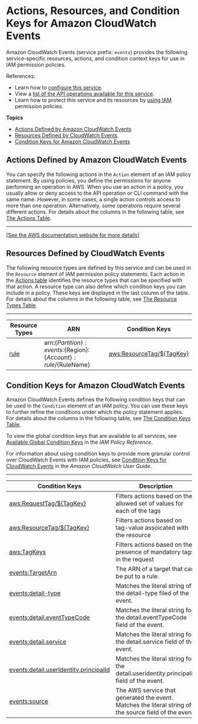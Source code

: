 # Actions, Resources, and Condition Keys for Amazon CloudWatch Events<a name="list_amazoncloudwatchevents"></a>

Amazon CloudWatch Events \(service prefix: `events`\) provides the following service\-specific resources, actions, and condition context keys for use in IAM permission policies\.

References:
+ Learn how to [configure this service](https://docs.aws.amazon.com/AmazonCloudWatch/latest/events/)\.
+ View a [list of the API operations available for this service](https://docs.aws.amazon.com/AmazonCloudWatchEvents/latest/APIReference/)\.
+ Learn how to protect this service and its resources by [using IAM](https://docs.aws.amazon.com/AmazonCloudWatch/latest/events/auth-and-access-control-cwe.html) permission policies\.

**Topics**
+ [Actions Defined by Amazon CloudWatch Events](#amazoncloudwatchevents-actions-as-permissions)
+ [Resources Defined by CloudWatch Events](#amazoncloudwatchevents-resources-for-iam-policies)
+ [Condition Keys for Amazon CloudWatch Events](#amazoncloudwatchevents-policy-keys)

## Actions Defined by Amazon CloudWatch Events<a name="amazoncloudwatchevents-actions-as-permissions"></a>

You can specify the following actions in the `Action` element of an IAM policy statement\. By using policies, you define the permissions for anyone performing an operation in AWS\. When you use an action in a policy, you usually allow or deny access to the API operation or CLI command with the same name\. However, in some cases, a single action controls access to more than one operation\. Alternatively, some operations require several different actions\. For details about the columns in the following table, see [The Actions Table](reference_policies_actions-resources-contextkeys.md#actions_table)\.


****  
[\[See the AWS documentation website for more details\]](http://docs.aws.amazon.com/IAM/latest/UserGuide/list_amazoncloudwatchevents.html)

## Resources Defined by CloudWatch Events<a name="amazoncloudwatchevents-resources-for-iam-policies"></a>

The following resource types are defined by this service and can be used in the `Resource` element of IAM permission policy statements\. Each action in the [Actions table](#amazoncloudwatchevents-actions-as-permissions) identifies the resource types that can be specified with that action\. A resource type can also define which condition keys you can include in a policy\. These keys are displayed in the last column of the table\. For details about the columns in the following table, see [The Resource Types Table](reference_policies_actions-resources-contextkeys.md#resources_table)\.


****  

| Resource Types | ARN | Condition Keys | 
| --- | --- | --- | 
|   [ rule ](https://docs.aws.amazon.com/AmazonCloudWatch/latest/events/iam-access-control-identity-based-cwe.html#CWE_ARN_Format)  |  arn:$\{Partition\}:events:$\{Region\}:$\{Account\}:rule/$\{RuleName\}  |   [ aws:ResourceTag/$\{TagKey\} ](#amazoncloudwatchevents-aws_ResourceTag___TagKey_)   | 

## Condition Keys for Amazon CloudWatch Events<a name="amazoncloudwatchevents-policy-keys"></a>

Amazon CloudWatch Events defines the following condition keys that can be used in the `Condition` element of an IAM policy\. You can use these keys to further refine the conditions under which the policy statement applies\. For details about the columns in the following table, see [The Condition Keys Table](reference_policies_actions-resources-contextkeys.md#context_keys_table)\.

To view the global condition keys that are available to all services, see [Available Global Condition Keys](reference_policies_condition-keys.html#AvailableKeys) in the *IAM Policy Reference*\.

For information about using condition keys to provide more granular control over CloudWatch Events with IAM policies, see [Condition Keys for CloudWatch Events](https://docs.aws.amazon.com/AmazonCloudWatch/latest/DeveloperGuide/EventsConditionKeys.html) in the *Amazon CloudWatch User Guide*\.


****  

| Condition Keys | Description | Type | 
| --- | --- | --- | 
|   [ aws:RequestTag/$\{TagKey\} ](https://docs.aws.amazon.com/IAM/latest/UserGuide/reference_policies_condition-keys.html#condition-keys-requesttag)  | Filters actions based on the allowed set of values for each of the tags | String | 
|   [ aws:ResourceTag/$\{TagKey\} ](https://docs.aws.amazon.com/IAM/latest/UserGuide/reference_policies_condition-keys.html#condition-keys-resourcetag)  | Filters actions based on tag\-value assoicated with the resource | String | 
|   [ aws:TagKeys ](https://docs.aws.amazon.com/IAM/latest/UserGuide/reference_policies_condition-keys.html#condition-keys-tagkeys)  | Filters actions based on the presence of mandatory tags in the request | String | 
|   [ events:TargetArn ](https://docs.aws.amazon.com/AmazonCloudWatch/latest/events/policy-keys-cwe.html#LimitingAccessToTargets)  | The ARN of a target that can be put to a rule\. | ARN | 
|   [ events:detail\-type ](https://docs.aws.amazon.com/AmazonCloudWatch/latest/events/policy-keys-cwe.html#EventsPatternDetailType)  | Matches the literal string of the detail\-type filed of the event\. | String | 
|   [ events:detail\.eventTypeCode ](https://docs.aws.amazon.com/AmazonCloudWatch/latest/events/policy-keys-cwe.html#LimitRuleByTypeCode)  | Matches the literal string for the detail\.eventTypeCode field of the event\. | String | 
|   [ events:detail\.service ](https://docs.aws.amazon.com/AmazonCloudWatch/latest/events/policy-keys-cwe.html#LimitRuleByService)  | Matches the literal string for the detail\.service field of the event\. | String | 
|   [ events:detail\.userIdentity\.principalId ](https://docs.aws.amazon.com/AmazonCloudWatch/latest/events/policy-keys-cwe.html#ConsumeSpecificEvents)  | Matches the literal string for the detail\.useridentity\.principalid field of the event\. | String | 
|   [ events:source ](https://docs.aws.amazon.com/AmazonCloudWatch/latest/events/policy-keys-cwe.html#EventsLimitAccessControl)  | The AWS service that generated the event\. Matches the literal string of the source field of the event\. | String | 